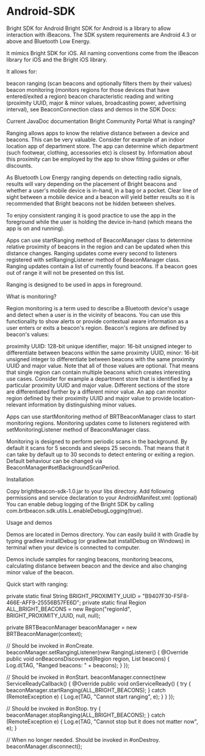 Android-SDK
=========== 

Bright SDK for Android Bright SDK for Android is a library to allow interaction with iBeacons. The SDK system requirements are Android 4.3 or above and Bluetooth Low Energy.

It mimics Bright SDK for iOS. All naming conventions come from the iBeacon library for iOS and the Bright iOS library.

It allows for:

beacon ranging (scan beacons and optionally filters them by their values) beacon monitoring (monitors regions for those devices that have entered/exited a region) beacon characteristic reading and writing (proximity UUID, major & minor values, broadcasting power, advertising interval), see BeaconConnection class and demos in the SDK Docs:

Current JavaDoc documentation Bright Community Portal What is ranging?

Ranging allows apps to know the relative distance between a device and beacons. This can be very valuable. Consider for example of an indoor location app of department store. The app can determine which department (such footwear, clothing, accessories etc) is closest by. Information about this proximity can be employed by the app to show fitting guides or offer discounts.

As Bluetooth Low Energy ranging depends on detecting radio signals, results will vary depending on the placement of Bright beacons and whether a user's mobile device is in-hand, in a bag or a pocket. Clear line of sight between a mobile device and a beacon will yield better results so it is recommended that Bright beacons not be hidden between shelves.

To enjoy consistent ranging it is good practice to use the app in the foreground while the user is holding the device in-hand (which means the app is on and running).

Apps can use startRanging method of BeaconManager class to determine relative proximity of beacons in the region and can be updated when this distance changes. Ranging updates come every second to listeners registered with setRangingListener method of BeaconManager class. Ranging updates contain a list of currently found beacons. If a beacon goes out of range it will not be presented on this list.

Ranging is designed to be used in apps in foreground.

What is monitoring?

Region monitoring is a term used to describe a Bluetooth device's usage and detect when a user is in the vicinity of beacons. You can use this functionality to show alerts or provide contextual aware information as a user enters or exits a beacon's region. Beacon's regions are defined by beacon's values:

proximity UUID: 128-bit unique identifier, major: 16-bit unsigned integer to differentiate between beacons within the same proximity UUID, minor: 16-bit unsigned integer to differentiate between beacons with the same proximity UUID and major value. Note that all of those values are optional. That means that single region can contain multiple beacons which creates interesting use cases. Consider for example a department store that is identified by a particular proximity UUID and major value. Different sections of the store are differentiated further by a different minor value. An app can monitor region defined by their proximity UUID and major value to provide location-relevant information by distinguishing minor values.

Apps can use startMonitoring method of BRTBeaconManager class to start monitoring regions. Monitoring updates come to listeners registered with setMonitoringListener method of BeaconsManager class.

Monitoring is designed to perform periodic scans in the background. By default it scans for 5 seconds and sleeps 25 seconds. That means that it can take by default up to 30 seconds to detect entering or exiting a region. Default behaviour can be changed via BeaconManager#setBackgroundScanPeriod.

Installation

Copy brightbeacon-sdk-1.0.jar to your libs directory. Add following permissions and service declaration to your AndroidManifest.xml: (optional) You can enable debug logging of the Bright SDK by calling com.brtbeacon.sdk.utils.L.enableDebugLogging(true).

Usage and demos

Demos are located in Demos directory. You can easily build it with Gradle by typing gradlew installDebug (or gradlew.bat installDebug on Windows) in terminal when your device is connected to computer.

Demos include samples for ranging beacons, monitoring beacons, calculating distance between beacon and the device and also changing minor value of the beacon.

Quick start with ranging:

private static final String BRIGHT_PROXIMITY_UUID = "B9407F30-F5F8-466E-AFF9-25556B57FE6D"; private static final Region ALL_BRIGHT_BEACONS = new Region("regionId", BRIGHT_PROXIMITY_UUID, null, null);

private BRTBeaconManager beaconManager = new BRTBeaconManager(context);

// Should be invoked in #onCreate. beaconManager.setRangingListener(new RangingListener() { @Override public void onBeaconsDiscovered(Region region, List beacons) { Log.d(TAG, "Ranged beacons: " + beacons); } });

// Should be invoked in #onStart. beaconManager.connect(new ServiceReadyCallback() { @Override public void onServiceReady() { try { beaconManager.startRanging(ALL_BRIGHT_BEACONS); } catch (RemoteException e) { Log.e(TAG, "Cannot start ranging", e); } } });

// Should be invoked in #onStop. try { beaconManager.stopRanging(ALL_BRIGHT_BEACONS); } catch (RemoteException e) { Log.e(TAG, "Cannot stop but it does not matter now", e); }

// When no longer needed. Should be invoked in #onDestroy. beaconManager.disconnect();
